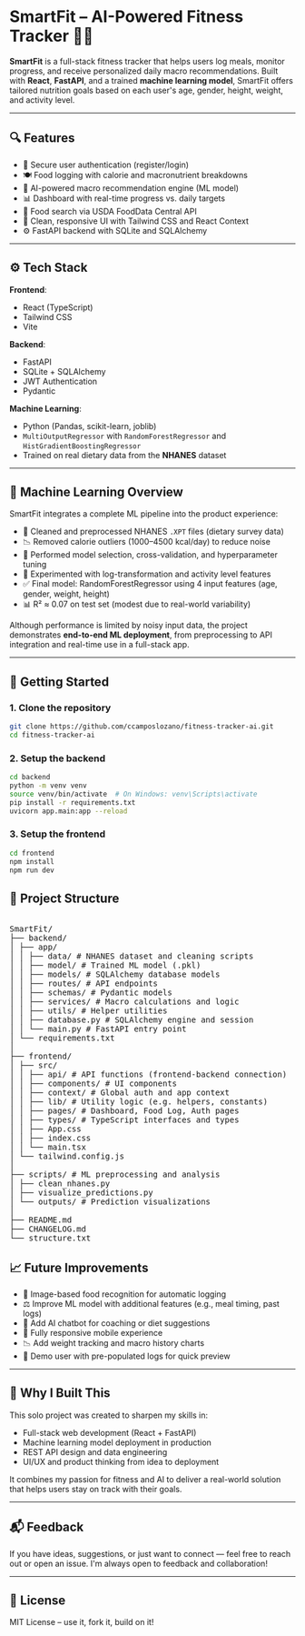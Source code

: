 # SmartFit – AI-Powered Fitness Tracker 💪🧠

**SmartFit** is a full-stack fitness tracker that helps users log meals, monitor progress, and receive personalized daily macro recommendations. Built with **React**, **FastAPI**, and a trained **machine learning model**, SmartFit offers tailored nutrition goals based on each user's age, gender, height, weight, and activity level.

---

## 🔍 Features

- 🔐 Secure user authentication (register/login)
- 🍽️ Food logging with calorie and macronutrient breakdowns
- 🤖 AI-powered macro recommendation engine (ML model)
- 📊 Dashboard with real-time progress vs. daily targets
- 🔎 Food search via USDA FoodData Central API
- 🧼 Clean, responsive UI with Tailwind CSS and React Context
- ⚙️ FastAPI backend with SQLite and SQLAlchemy

---

## ⚙️ Tech Stack

**Frontend**:
- React (TypeScript)
- Tailwind CSS
- Vite

**Backend**:
- FastAPI
- SQLite + SQLAlchemy
- JWT Authentication
- Pydantic

**Machine Learning**:
- Python (Pandas, scikit-learn, joblib)
- `MultiOutputRegressor` with `RandomForestRegressor` and `HistGradientBoostingRegressor`
- Trained on real dietary data from the **NHANES** dataset

---

## 🧠 Machine Learning Overview

SmartFit integrates a complete ML pipeline into the product experience:

- 🔄 Cleaned and preprocessed NHANES `.XPT` files (dietary survey data)
- 📉 Removed calorie outliers (1000–4500 kcal/day) to reduce noise
- 🧪 Performed model selection, cross-validation, and hyperparameter tuning
- 🔁 Experimented with log-transformation and activity level features
- ✅ Final model: RandomForestRegressor using 4 input features (age, gender, weight, height)
- 📊 R² ≈ 0.07 on test set (modest due to real-world variability)

Although performance is limited by noisy input data, the project demonstrates **end-to-end ML deployment**, from preprocessing to API integration and real-time use in a full-stack app.

---

## 🚀 Getting Started

### 1. Clone the repository

```bash
git clone https://github.com/ccamposlozano/fitness-tracker-ai.git
cd fitness-tracker-ai
```

### 2. Setup the backend

```bash
cd backend
python -m venv venv
source venv/bin/activate  # On Windows: venv\Scripts\activate
pip install -r requirements.txt
uvicorn app.main:app --reload
```

### 3. Setup the frontend

```bash
cd frontend
npm install
npm run dev
```

## 📁 Project Structure
<pre>  
SmartFit/
├── backend/
│ ├── app/
│ │ ├── data/ # NHANES dataset and cleaning scripts
│ │ ├── model/ # Trained ML model (.pkl)
│ │ ├── models/ # SQLAlchemy database models
│ │ ├── routes/ # API endpoints
│ │ ├── schemas/ # Pydantic models
│ │ ├── services/ # Macro calculations and logic
│ │ ├── utils/ # Helper utilities
│ │ ├── database.py # SQLAlchemy engine and session
│ │ └── main.py # FastAPI entry point
│ └── requirements.txt
│
├── frontend/
│ ├── src/
│ │ ├── api/ # API functions (frontend-backend connection)
│ │ ├── components/ # UI components
│ │ ├── context/ # Global auth and app context
│ │ ├── lib/ # Utility logic (e.g. helpers, constants)
│ │ ├── pages/ # Dashboard, Food Log, Auth pages
│ │ ├── types/ # TypeScript interfaces and types
│ │ ├── App.css
│ │ ├── index.css
│ │ └── main.tsx
│ └── tailwind.config.js
│
├── scripts/ # ML preprocessing and analysis
│ ├── clean_nhanes.py
│ ├── visualize_predictions.py
│ └── outputs/ # Prediction visualizations
│
├── README.md
├── CHANGELOG.md
└── structure.txt
</pre>


## 📈 Future Improvements

- 📸 Image-based food recognition for automatic logging
- ⚖️ Improve ML model with additional features (e.g., meal timing, past logs)
- 🧠 Add AI chatbot for coaching or diet suggestions
- 📱 Fully responsive mobile experience
- 📉 Add weight tracking and macro history charts
- 👤 Demo user with pre-populated logs for quick preview

---

## 🎯 Why I Built This

This solo project was created to sharpen my skills in:

- Full-stack web development (React + FastAPI)
- Machine learning model deployment in production
- REST API design and data engineering
- UI/UX and product thinking from idea to deployment

It combines my passion for fitness and AI to deliver a real-world solution that helps users stay on track with their goals.

---

## 📬 Feedback

If you have ideas, suggestions, or just want to connect — feel free to reach out or open an issue. I'm always open to feedback and collaboration!

---

## 📜 License

MIT License – use it, fork it, build on it!